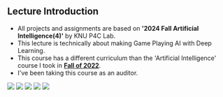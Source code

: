 ## Lecture Introduction
- All projects and assignments are based on **'2024 Fall Artificial Intelligence(4)'** by KNU P4C Lab.
- This lecture is technically about making Game Playing AI with Deep Learning.
- This course has a different curriculum than the 'Artificial Intelligence' course I took in [**Fall of 2022**](https://github.com/liebenholz/2022-2_AI).
- I've been taking this course as an auditor.

<img src="https://img.shields.io/badge/Python-3776AB?style=for-the-badge&logo=Python&logoColor=white"> <img src="https://img.shields.io/badge/Jupyter-F37626?style=for-the-badge&logo=Jupyter&logoColor=white"> <img src="https://img.shields.io/badge/ScikitLearn-F7931E?style=for-the-badge&logo=ScikitLearn&logoColor=white"> <img src="https://img.shields.io/badge/Tensorflow-FF6F00?style=for-the-badge&logo=Tensorflow&logoColor=white"> <img src="https://img.shields.io/badge/Keras-D00000?style=for-the-badge&logo=Keras&logoColor=white"> 


